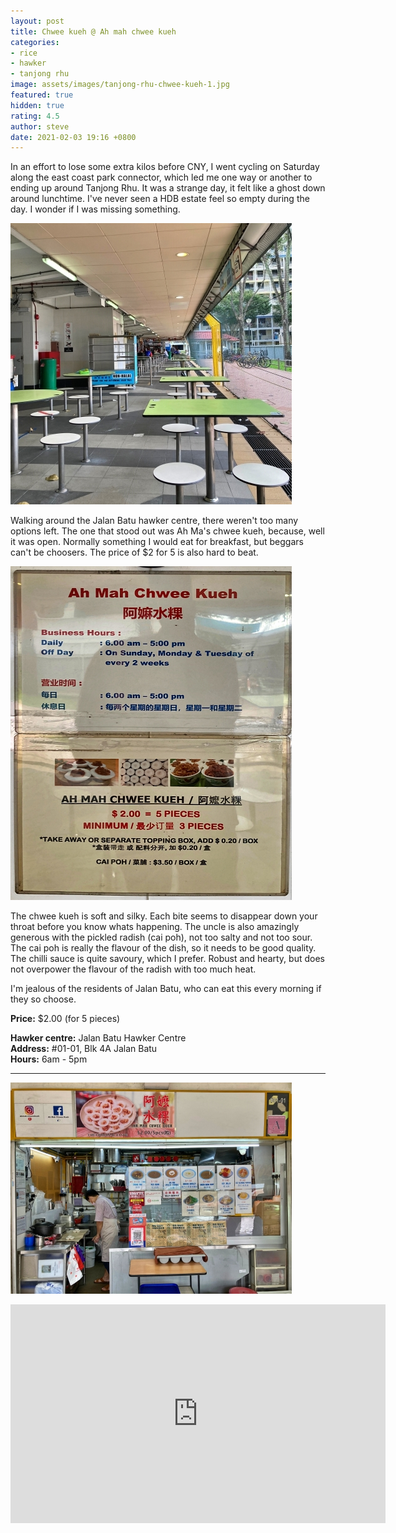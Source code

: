 ```yaml
---
layout: post
title: Chwee kueh @ Ah mah chwee kueh
categories:
- rice
- hawker
- tanjong rhu
image: assets/images/tanjong-rhu-chwee-kueh-1.jpg
featured: true
hidden: true
rating: 4.5
author: steve
date: 2021-02-03 19:16 +0800
---
```

In an effort to lose some extra kilos before CNY, I went cycling on Saturday along the east coast park connector, which led me one way or another to ending up around Tanjong Rhu. It was a strange day, it felt like a ghost down around lunchtime. I've never seen a HDB estate feel so empty during the day. I wonder if I was missing something.

![Alt text](/assets/images/tanjong-rhu-chwee-kueh-4.jpg "alt text")

Walking around the Jalan Batu hawker centre, there weren't too many options left. The one that stood out was Ah Ma's chwee kueh, because, well it was open. Normally something I would eat for breakfast, but beggars can't be choosers. The price of $2 for 5 is also hard to beat.

![Alt text](/assets/images/tanjong-rhu-chwee-kueh-3.jpg "alt text")

The chwee kueh is soft and silky. Each bite seems to disappear down your throat before you know whats happening. The uncle is also amazingly generous with the pickled radish (cai poh), not too salty and not too sour. The cai poh is really the flavour of the dish, so it needs to be good quality. The chilli sauce is quite savoury, which I prefer. Robust and hearty, but does not overpower the flavour of the radish with too much heat.

I'm jealous of the residents of Jalan Batu, who can eat this every morning if they so choose.

**Price:** $2.00 (for 5 pieces)

**Hawker centre:** Jalan Batu Hawker Centre  
**Address:** #01-01, Blk 4A Jalan Batu  
**Hours:** 6am - 5pm  

***  

![Alt text](/assets/images/tanjong-rhu-chwee-kueh-2.jpg "alt text")

<iframe src="https://www.google.com/maps/embed?pb=!1m18!1m12!1m3!1d3988.7875388644543!2d103.88173431453849!3d1.3024279990500607!2m3!1f0!2f0!3f0!3m2!1i1024!2i768!4f13.1!3m3!1m2!1s0x31da1844229b47eb%3A0xc42fb9031ffa9e5f!2sJalan%20Batu%20Market%20%26%20Food%20Centre!5e0!3m2!1sen!2ssg!4v1611844395446!5m2!1sen!2ssg" width="600" height="350" frameborder="0" style="border:0;" allowfullscreen="" aria-hidden="false" tabindex="0"></iframe>